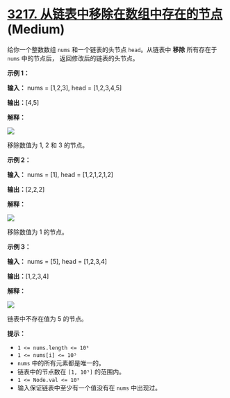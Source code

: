 # [3217. 从链表中移除在数组中存在的节点][link] (Medium)

[link]: https://leetcode.cn/problems/delete-nodes-from-linked-list-present-in-array/

给你一个整数数组 `nums` 和一个链表的头节点 `head`。从链表中 **移除** 所有存在于 `nums` 中的节点后，
返回修改后的链表的头节点。

**示例 1：**

**输入：** nums = \[1,2,3\], head = \[1,2,3,4,5\]

**输出：**\[4,5\]

**解释：**

**![](https://assets.leetcode.com/uploads/2024/06/11/linkedlistexample0.png)**

移除数值为 1, 2 和 3 的节点。

**示例 2：**

**输入：** nums = \[1\], head = \[1,2,1,2,1,2\]

**输出：**\[2,2,2\]

**解释：**

![](https://assets.leetcode.com/uploads/2024/06/11/linkedlistexample1.png)

移除数值为 1 的节点。

**示例 3：**

**输入：** nums = \[5\], head = \[1,2,3,4\]

**输出：**\[1,2,3,4\]

**解释：**

**![](https://assets.leetcode.com/uploads/2024/06/11/linkedlistexample2.png)**

链表中不存在值为 5 的节点。

**提示：**

- `1 <= nums.length <= 10⁵`
- `1 <= nums[i] <= 10⁵`
- `nums` 中的所有元素都是唯一的。
- 链表中的节点数在 `[1, 10⁵]` 的范围内。
- `1 <= Node.val <= 10⁵`
- 输入保证链表中至少有一个值没有在 `nums` 中出现过。
